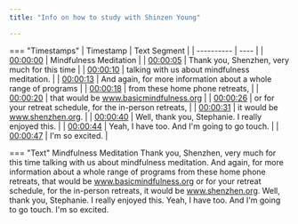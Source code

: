 ```yaml
---
title: "Info on how to study with Shinzen Young"

---
```

=== "Timestamps"
    | Timestamp | Text Segment |
    | ---------- | ----  |
    | [00:00:00](https://www.youtube.com/watch?v=cz9W-UdjXOE&t=0) |  Mindfulness Meditation |
    | [00:00:05](https://www.youtube.com/watch?v=cz9W-UdjXOE&t=5) |  Thank you, Shenzhen, very much for this time |
    | [00:00:10](https://www.youtube.com/watch?v=cz9W-UdjXOE&t=10) |  talking with us about mindfulness meditation. |
    | [00:00:13](https://www.youtube.com/watch?v=cz9W-UdjXOE&t=13) |  And again, for more information about a whole range of programs |
    | [00:00:18](https://www.youtube.com/watch?v=cz9W-UdjXOE&t=18) |  from these home phone retreats, |
    | [00:00:20](https://www.youtube.com/watch?v=cz9W-UdjXOE&t=20) |  that would be www.basicmindfulness.org |
    | [00:00:26](https://www.youtube.com/watch?v=cz9W-UdjXOE&t=26) |  or for your retreat schedule, for the in-person retreats, |
    | [00:00:31](https://www.youtube.com/watch?v=cz9W-UdjXOE&t=31) |  it would be www.shenzhen.org. |
    | [00:00:40](https://www.youtube.com/watch?v=cz9W-UdjXOE&t=40) |  Well, thank you, Stephanie. I really enjoyed this. |
    | [00:00:44](https://www.youtube.com/watch?v=cz9W-UdjXOE&t=44) |  Yeah, I have too. And I'm going to go touch. |
    | [00:00:47](https://www.youtube.com/watch?v=cz9W-UdjXOE&t=47) |  I'm so excited. |

=== "Text"
     Mindfulness Meditation Thank you, Shenzhen, very much for this time talking with us about mindfulness meditation. And again, for more information about a whole range of programs from these home phone retreats, that would be www.basicmindfulness.org or for your retreat schedule, for the in-person retreats, it would be www.shenzhen.org. Well, thank you, Stephanie. I really enjoyed this. Yeah, I have too. And I'm going to go touch. I'm so excited.